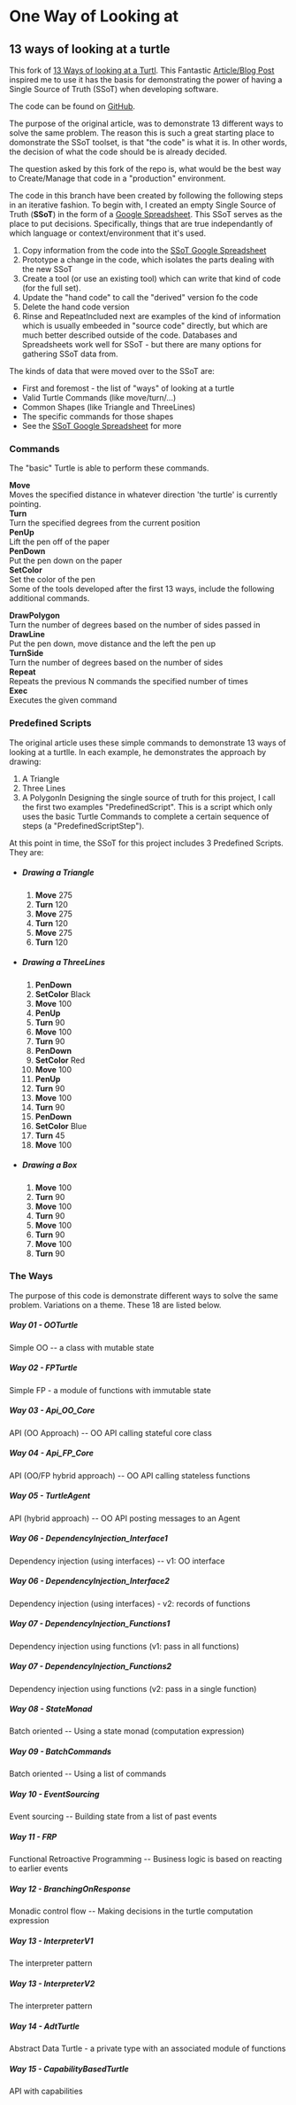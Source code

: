 
# One Way of Looking at


## 13 ways of looking at a turtle

This fork of [13 Ways of looking at a Turtl](https://github.com/swlaschin/13-ways-of-looking-at-a-turtle). This Fantastic [Article/Blog Post](http://fsharpforfunandprofit.com/posts/13-ways-of-looking-at-a-turtle/) inspired me to use it has the basis for demonstrating the power of having a Single Source of Truth (SSoT) when developing software. 

The code can be found on [GitHub](https://github.com/eejai42/13-ways-of-looking-at-a-turtle).

The purpose of the original article, was to demonstrate 13 different ways to solve the same problem. The reason this is such a great starting place to domonstrate the SSoT toolset, is that "the code" is what it is. In other words, the decision of what the code should be is already decided. 

The question asked by this fork of the repo is, what would be the best way to Create/Manage that code in a "production" environment. 

The code in this branch have been created by following the following steps in an iterative fashion. To begin with, I created an empty Single Source of Truth (**SSoT**) in the form of a [Google Spreadsheet](https://docs.google.com/spreadsheets/d/1kjyb0JGswSufELAKuy5jtuhs6I0ZyvY9Zwa5Nei6aAo/edit#gid=1093073527). This SSoT serves as the place to put decisions. Specifically, things that are true independantly of which language or context/environment that it's used. 


  1. Copy information from the code into the [SSoT Google Spreadsheet](https://docs.google.com/spreadsheets/d/1kjyb0JGswSufELAKuy5jtuhs6I0ZyvY9Zwa5Nei6aAo/edit#gid=1093073527)
  2. Prototype a change in the code, which isolates the parts dealing with the new SSoT
  3. Create a tool (or use an existing tool) which can write that kind of code (for the full set).
  4. Update the "hand code" to call the "derived" version fo the code
  5. Delete the hand code version
  6. Rinse and RepeatIncluded next are examples of the kind of information which is usually embeeded in "source code" directly, but which are much better described outside of the code. Databases and Spreadsheets work well for SSoT - but there are many options for gathering SSoT data from. 

The kinds of data that were moved over to the SSoT are: 


  * First and foremost - the list of "ways" of looking at a turtle
  * Valid Turtle Commands (like move/turn/...)
  * Common Shapes (like Triangle and ThreeLines)
  * The specific commands for those shapes
  * See the [SSoT Google Spreadsheet](https://docs.google.com/spreadsheets/d/1kjyb0JGswSufELAKuy5jtuhs6I0ZyvY9Zwa5Nei6aAo/edit#gid=1093073527) for more
### Commands

The "basic" Turtle is able to perform these commands. 

**Move**  
  Moves the specified distance in whatever direction 'the turtle' is currently pointing.  
  **Turn**  
  Turn the specified degrees from the current position  
  **PenUp**  
  Lift the pen off of the paper  
  **PenDown**  
  Put the pen down on the paper  
  **SetColor**  
  Set the color of the pen  
  Some of the tools developed after the first 13 ways, include the following additional commands. 

**DrawPolygon**  
  Turn the number of degrees based on the number of sides passed in  
  **DrawLine**  
  Put the pen down, move distance and the left the pen up  
  **TurnSide**  
  Turn the number of degrees based on the number of sides  
  **Repeat**  
  Repeats the previous N commands the specified number of times  
  **Exec**  
  Executes the given command  
  
### Predefined Scripts

The original article uses these simple commands to demonstrate 13 ways of looking at a turtlle. In each example, he demonstrates the approach by drawing: 


  1. A Triangle
  2. Three Lines
  3. A PolygonIn Designing the single source of truth for this project, I call the first two examples "PredefinedScript". This is a script which only uses the basic Turtle Commands to complete a certain sequence of steps (a "PredefinedScriptStep"). 

At this point in time, the SSoT for this project includes 3 Predefined Scripts. They are: 


  * ##### Drawing a Triangle
    
    
      1. **Move** 275
      2. **Turn** 120
      3. **Move** 275
      4. **Turn** 120
      5. **Move** 275
      6. **Turn** 120
  * ##### Drawing a ThreeLines
    
    
      1. **PenDown**
      2. **SetColor** Black
      3. **Move** 100
      4. **PenUp**
      5. **Turn** 90
      6. **Move** 100
      7. **Turn** 90
      8. **PenDown**
      9. **SetColor** Red
      10. **Move** 100
      11. **PenUp**
      12. **Turn** 90
      13. **Move** 100
      14. **Turn** 90
      15. **PenDown**
      16. **SetColor** Blue
      17. **Turn** 45
      18. **Move** 100
  * ##### Drawing a Box
    
    
      1. **Move** 100
      2. **Turn** 90
      3. **Move** 100
      4. **Turn** 90
      5. **Move** 100
      6. **Turn** 90
      7. **Move** 100
      8. **Turn** 90
### The Ways

The purpose of this code is demonstrate different ways to solve the same problem. Variations on a theme. These 18 are listed below. 

##### Way 01 - OOTurtle

Simple OO -- a class with mutable state   
  
##### Way 02 - FPTurtle

Simple FP - a module of functions with immutable state   
  
##### Way 03 - Api_OO_Core

API (OO Approach) -- OO API calling stateful core class   
  
##### Way 04 - Api_FP_Core

API (OO/FP hybrid approach) -- OO API calling stateless functions   
  
##### Way 05 - TurtleAgent

API (hybrid approach) -- OO API posting messages to an Agent   
  
##### Way 06 - DependencyInjection_Interface1

Dependency injection (using interfaces) -- v1: OO interface   
  
##### Way 06 - DependencyInjection_Interface2

Dependency injection (using interfaces) - v2: records of functions   
  
##### Way 07 - DependencyInjection_Functions1

Dependency injection using functions (v1: pass in all functions)   
  
##### Way 07 - DependencyInjection_Functions2

Dependency injection using functions (v2: pass in a single function)   
  
##### Way 08 - StateMonad

Batch oriented -- Using a state monad (computation expression)   
  
##### Way 09 - BatchCommands

Batch oriented -- Using a list of commands   
  
##### Way 10 - EventSourcing

Event sourcing -- Building state from a list of past events   
  
##### Way 11 - FRP

Functional Retroactive Programming -- Business logic is based on reacting to earlier events   
  
##### Way 12 - BranchingOnResponse

Monadic control flow -- Making decisions in the turtle computation expression   
  
##### Way 13 - InterpreterV1

The interpreter pattern   
  
##### Way 13 - InterpreterV2

The interpreter pattern   
  
##### Way 14 - AdtTurtle

Abstract Data Turtle - a private type with an associated module of functions   
  
##### Way 15 - CapabilityBasedTurtle

API with capabilities   
  
  
